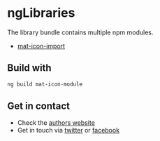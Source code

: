 # ngLibraries

The library bundle contains multiple npm modules.

- [mat-icon-import](https://www.npmjs.com/packages/mat-icon-import)

## Build with

```sh
ng build mat-icon-module
```

## Get in contact

- Check the [authors website](https://felixlemke.com)
- Get in touch via [twitter](https://twitter.com/ngfelixl) or [facebook](https://www.facebook.com/ngfelixlemke/)
